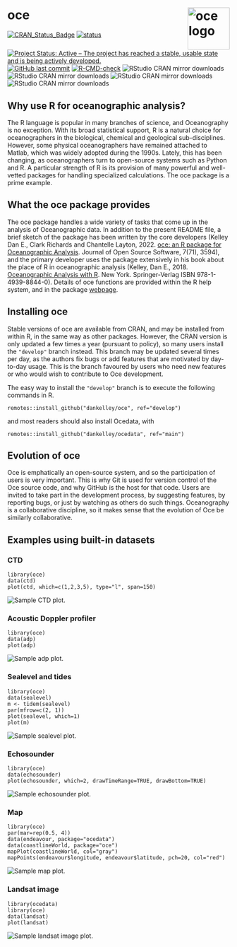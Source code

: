<!-- markdownlint-disable MD013 md033 -->

# oce <img alt="oce logo" src="https://raw.githubusercontent.com/dankelley/oce/develop/oce-logo-3.png" align="right" height="95" />

<!-- badges: start -->

[![CRAN\_Status\_Badge](https://www.r-pkg.org/badges/version/oce)](https://cran.r-project.org/package=oce)
[![status](https://joss.theoj.org/papers/10.21105/joss.03594/status.svg)](https://joss.theoj.org/papers/10.21105/joss.03594)
[![Project Status: Active – The project has reached a stable, usable state and is being actively developed.](http://www.repostatus.org/badges/latest/active.svg)](https://www.repostatus.org/)
[![GitHub last commit](https://img.shields.io/github/last-commit/dankelley/oce)](https://img.shields.io/github/last-commit/dankelley/oce)
[![R-CMD-check](https://github.com/dankelley/oce/actions/workflows/R-CMD-check.yaml/badge.svg)](https://github.com/dankelley/oce/actions/workflows/R-CMD-check.yaml)
![RStudio CRAN mirror downloads](https://cranlogs.r-pkg.org/badges/last-month/oce)
![RStudio CRAN mirror downloads](https://cranlogs.r-pkg.org/badges/last-week/oce)
![RStudio CRAN mirror downloads](https://cranlogs.r-pkg.org/badges/last-day/oce)
![RStudio CRAN mirror downloads](https://cranlogs.r-pkg.org/badges/grand-total/oce)
<!-- badges: end -->

## Why use R for oceanographic analysis?

The R language is popular in many branches of science, and Oceanography is no
exception. With its broad statistical support, R is a natural choice for
oceanographers in the biological, chemical and geological sub-disciplines.
However, some physical oceanographers have remained attached to Matlab, which
was widely adopted during the 1990s. Lately, this has been changing, as
oceanographers turn to open-source systems such as Python and R. A particular
strength of R is its provision of many powerful and well-vetted packages for
handling specialized calculations. The oce package is a prime example.

## What the oce package provides

The oce package handles a wide variety of tasks that come up in the analysis of
Oceanographic data. In addition to the present README file, a brief sketch of
the package has been written by the core developers (Kelley Dan E., Clark
Richards and Chantelle Layton, 2022. [oce: an R package for Oceanographic
Analysis](https://doi.org/10.21105/joss.03594). Journal of Open Source
Software, 7(71), 3594), and the primary developer uses the package extensively
in his book about the place of R in oceanographic analysis (Kelley, Dan E.,
2018. [Oceanographic Analysis with
R](https://link.springer.com/book/10.1007/978-1-4939-8844-0). New York.
Springer-Verlag ISBN 978-1-4939-8844-0).  Details of oce functions are provided
within the R help system, and in the package
[webpage](https://dankelley.github.io/oce/).

## Installing oce

Stable versions of oce are available from CRAN, and may be installed from
within R, in the same way as other packages. However, the CRAN version is only
updated a few times a year (pursuant to policy), so many users install the
`"develop"` branch instead. This branch may be updated several times per day,
as the authors fix bugs or add features that are motivated by day-to-day usage.
This is the branch favoured by users who need new features or who would wish to
contribute to Oce development.

The easy way to install the `"develop"` branch is to execute the following
commands in R.

    remotes::install_github("dankelley/oce", ref="develop")

and most readers should also install Ocedata, with

    remotes::install_github("dankelley/ocedata", ref="main")

## Evolution of oce

Oce is emphatically an open-source system, and so the participation of users is
very important. This is why Git is used for version control of the Oce source
code, and why GitHub is the host for that code. Users are invited to take part
in the development process, by suggesting features, by reporting bugs, or just
by watching as others do such things. Oceanography is a collaborative
discipline, so it makes sense that the evolution of Oce be similarly
collaborative.

## Examples using built-in datasets

### CTD

    library(oce)
    data(ctd)
    plot(ctd, which=c(1,2,3,5), type="l", span=150)

![Sample CTD plot.](https://raw.githubusercontent.com/dankelley/oce/develop/oce-demo-1.png)

### Acoustic Doppler profiler

    library(oce)
    data(adp)
    plot(adp)

![Sample adp plot.](https://raw.githubusercontent.com/dankelley/oce/develop/oce-demo-2.png)

### Sealevel and tides

    library(oce)
    data(sealevel)
    m <- tidem(sealevel)
    par(mfrow=c(2, 1))
    plot(sealevel, which=1)
    plot(m)

![Sample sealevel plot.](https://raw.githubusercontent.com/dankelley/oce/develop/oce-demo-3.png)

### Echosounder

    library(oce)
    data(echosounder)
    plot(echosounder, which=2, drawTimeRange=TRUE, drawBottom=TRUE)

![Sample echosounder plot.](https://raw.githubusercontent.com/dankelley/oce/develop/oce-demo-4.png)

### Map

    library(oce)
    par(mar=rep(0.5, 4))
    data(endeavour, package="ocedata")
    data(coastlineWorld, package="oce")
    mapPlot(coastlineWorld, col="gray")
    mapPoints(endeavour$longitude, endeavour$latitude, pch=20, col="red")

![Sample map plot.](https://raw.githubusercontent.com/dankelley/oce/develop/oce-demo-5.png)

### Landsat image

    library(ocedata)
    library(oce)
    data(landsat)
    plot(landsat)

![Sample landsat image plot.](https://raw.githubusercontent.com/dankelley/oce/develop/oce-demo-6.png)

